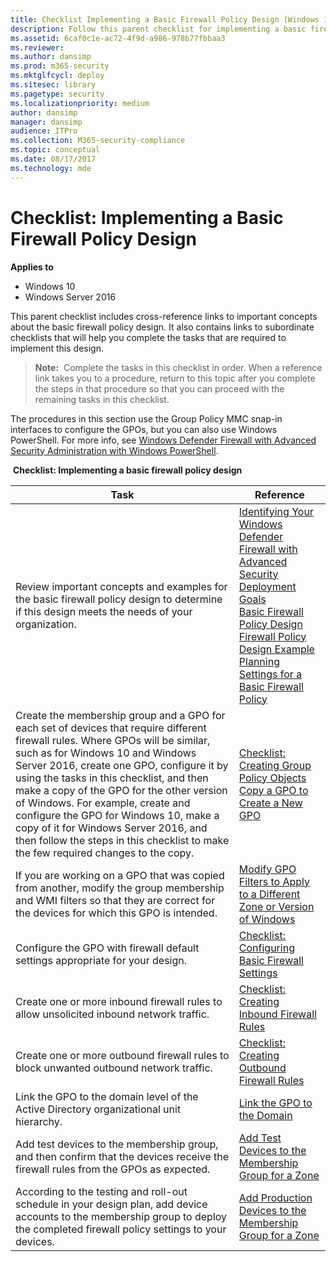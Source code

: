 ```yaml
---
title: Checklist Implementing a Basic Firewall Policy Design (Windows 10)
description: Follow this parent checklist for implementing a basic firewall policy design to ensure successful implementation.
ms.assetid: 6caf0c1e-ac72-4f9d-a986-978b77fbbaa3
ms.reviewer: 
ms.author: dansimp
ms.prod: m365-security
ms.mktglfcycl: deploy
ms.sitesec: library
ms.pagetype: security
ms.localizationpriority: medium
author: dansimp
manager: dansimp
audience: ITPro
ms.collection: M365-security-compliance
ms.topic: conceptual
ms.date: 08/17/2017
ms.technology: mde
---
```


# Checklist: Implementing a Basic Firewall Policy Design

**Applies to**
-   Windows 10
-   Windows Server 2016

This parent checklist includes cross-reference links to important concepts about the basic firewall policy design. It also contains links to subordinate checklists that will help you complete the tasks that are required to implement this design.

>**Note:**  Complete the tasks in this checklist in order. When a reference link takes you to a procedure, return to this topic after you complete the steps in that procedure so that you can proceed with the remaining tasks in this checklist.

The procedures in this section use the Group Policy MMC snap-in interfaces to configure the GPOs, but you can also use Windows PowerShell. For more info, see [Windows Defender Firewall with Advanced Security Administration with Windows PowerShell](windows-firewall-with-advanced-security-administration-with-windows-powershell.md).

 **Checklist: Implementing a basic firewall policy design**

| Task | Reference |
| - | - |
| Review important concepts and examples for the basic firewall policy design to determine if this design meets the needs of your organization. | [Identifying Your Windows Defender Firewall with Advanced Security Deployment Goals](identifying-your-windows-firewall-with-advanced-security-deployment-goals.md)<br/>[Basic Firewall Policy Design](basic-firewall-policy-design.md)<br/>[Firewall Policy Design Example](firewall-policy-design-example.md)<br/>[Planning Settings for a Basic Firewall Policy](planning-settings-for-a-basic-firewall-policy.md)| 
| Create the membership group and a GPO for each set of devices that require different firewall rules. Where GPOs will be similar, such as for Windows 10 and Windows Server 2016, create one GPO, configure it by using the tasks in this checklist, and then make a copy of the GPO for the other version of Windows. For example, create and configure the GPO for Windows 10, make a copy of it for Windows Server 2016, and then follow the steps in this checklist to make the few required changes to the copy. | [Checklist: Creating Group Policy Objects](checklist-creating-group-policy-objects.md)<br/>[Copy a GPO to Create a New GPO](copy-a-gpo-to-create-a-new-gpo.md)| 
| If you are working on a GPO that was copied from another, modify the group membership and WMI filters so that they are correct for the devices for which this GPO is intended.| [Modify GPO Filters to Apply to a Different Zone or Version of Windows](modify-gpo-filters-to-apply-to-a-different-zone-or-version-of-windows.md)| 
| Configure the GPO with firewall default settings appropriate for your design.| [Checklist: Configuring Basic Firewall Settings](checklist-configuring-basic-firewall-settings.md)| 
| Create one or more inbound firewall rules to allow unsolicited inbound network traffic.| [Checklist: Creating Inbound Firewall Rules](checklist-creating-inbound-firewall-rules.md)| 
| Create one or more outbound firewall rules to block unwanted outbound network traffic. | [Checklist: Creating Outbound Firewall Rules](checklist-creating-outbound-firewall-rules.md)| 
| Link the GPO to the domain level of the Active Directory organizational unit hierarchy.| [Link the GPO to the Domain](link-the-gpo-to-the-domain.md)| 
| Add test devices to the membership group, and then confirm that the devices receive the firewall rules from the GPOs as expected.| [Add Test Devices to the Membership Group for a Zone](add-test-devices-to-the-membership-group-for-a-zone.md)|
| According to the testing and roll-out schedule in your design plan, add device accounts to the membership group to deploy the completed firewall policy settings to your devices. | [Add Production Devices to the Membership Group for a Zone](add-production-devices-to-the-membership-group-for-a-zone.md)| 
